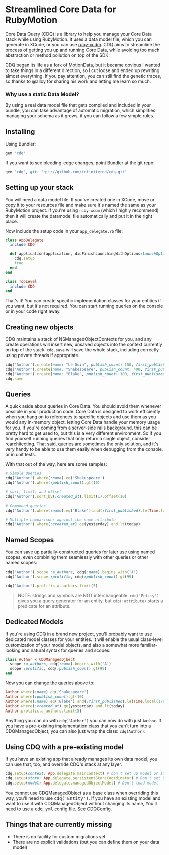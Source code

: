 
# Streamlined Core Data for RubyMotion

Core Data Query (CDQ) is a library to help you manage your Core Data stack
while using RubyMotion.  It uses a data model file, which you can generate in
XCode, or you can use [ruby-xcdm](https://github.com/infinitered/ruby-xcdm).
CDQ aims to streamline the process of getting you up and running Core Data, while
avoiding too much abstraction or method pollution on top of the SDK.  

CDQ began its life as a fork of
[MotionData](https://github.com/alloy/MotionData), but it became obvious I
wanted to take things in a different direction, so I cut loose and ended up
rewriting almost everything.  If you pay attention, you can still find the
genetic traces, so thanks to @alloy for sharing his work and letting me learn
so much.

### Why use a static Data Model?

By using a real data model file that gets compiled and included in your bundle,
you can take advantage of automatic migration, which simplifies managing your
schema as it grows, if you can follow a few simple rules.  

## Installing

Using Bundler:

```ruby
gem 'cdq'
```

If you want to see bleeding-edge changes, point Bundler at the git repo:

```ruby
gem 'cdq', git: 'git://github.com/infinitered/cdq.git'
```

## Setting up your stack

You will need a data model file.  If you've created one in XCode, move or copy
it to your resources file and make sure it's named the same as your RubyMotion
project.  If you're using `ruby-xcdm` (which I highly recommend) then it will
create the datamodel file automatically and put it in the right place.  

Now include the setup code in your `app_delegate.rb` file:

```ruby
class AppDelegate
  include CDQ

  def application(application, didFinishLaunchingWithOptions:launchOptions)
    cdq.setup
    true
  end
end

class TopLevel
  include CDQ
end
```

That's it!  You can create specific implementation classes for your entities if
you want, but it's not required.  You can start running queries on the console or
in your code right away.  

## Creating new objects

CDQ maintains a stack of NSManagedObjectContexts for you, and any create
operations will insert new, unsaved objects into the context currently on top
of the stack.  `cdq.save` will save the whole stack, including correctly using
private threads if appropriate.

```ruby
cdq('Author').create(name: "Le Guin", publish_count: 150, first_published: 1970)
cdq('Author').create(name: "Shakespeare", publish_count: 400, first_published: 1550)
cdq('Author').create(name: "Blake", publish_count: 100, first_published: 1778)
cdq.save

```

## Queries

A quick aside about queries in Core Data.  You should avoid them whenever
possible in your production code.  Core Data is designed to work efficiently
when you hang on to references to specific objects and use them as you would
any in-memory object, letting Core Data handle your memory usage for you.  If
you're coming from a server-side rails background, this can be pretty hard to
get used to, but this is a very different environment.  So if you find yourself
running queries that only return a single object, consider rearchitecting.
That said, queries are sometimes the only solution, and it's very handy to be
able to use them easily when debugging from the console, or in unit tests.

With that out of the way, here are some samples:

```ruby
# Simple Queries
cdq('Author').where(:name).eq('Shakespeare') 
cdq('Author').where(:publish_count).gt(10)

# sort, limit, and offset
cdq('Author').sort_by(:created_at).limit(1).offset(10)

# Compound queries
cdq('Author').where(:name).eq('Blake').and(:first_published).le(Time.local(1700))

# Multiple comparisons against the same attribute
cdq('Author').where(:created_at).ge(yesterday).and.lt(today)
```

## Named Scopes

You can save up partially-constructed queries for later use using named scopes, even
combining them seamlessly with other queries or other named scopes:

```ruby
cdq('Author').scope :a_authors, cdq(:name).begins_with('A')
cdq('Author').scope :prolific, cdq(:publish_count).gt(99)

cdq('Author').prolific.a_authors.limit(5)
```

> NOTE: strings and symbols are NOT interchangeable. `cdq('Entity')` gives you a
query generator for an entity, but `cdq(:attribute)` starts a predicate for an
attribute.

## Dedicated Models

If you're using CDQ in a brand new project, you'll probably want to use
dedicated model classes for your entities.  It will enable the usual
class-level customization of your model objects, and also a somewhat more
familiar-looking and natural syntax for queries and scopes:

```ruby
class Author < CDQManagedOjbect
  scope :a_authors, cdq(:name).begins_with('A')
  scope :prolific, cdq(:publish_count).gt(99)
end
```

Now you can change the queries above to:

```ruby
Author.where(:name).eq('Shakespeare') 
Author.where(:publish_count).gt(10)
Author.where(:name).eq('Blake').and(:first_published).le(Time.local(1700))
Author.where(:created_at).ge(yesterday).and.lt(today)
Author.prolific.a_authors.limit(5)
```

Anything you can do with `cdq('Author')` you can now do with just `Author`.  If you have a
pre-existing implementation class that you can't turn into a CDQManagedObject, you can also
just wrap the class: `cdq(Author)`.  

## Using CDQ with a pre-existing model

If you have an existing app that already manages its own data model, you can
use that, too, and override CDQ's stack at any layer:

```ruby
cdq.setup(context: App.delegate.mainContext) # don't set up model or store coordinator
cdq.setup(store: App.delegate.persistentStoreCoordinator) # Don't set up model
cdq.setup(model: App.delegate.managedObjectModel) # Don't load model
```

You cannot use CDQManagedObject as a base class when overriding this way,
you'll need to use <tt>cdq('Entity')</tt>.  If you have an existing model and
want to use it with CDQManagedObject without changing its name, You'll need to
use a <tt>cdq.yml</tt> config file.  See [CDQConfig](motion/cdq/config.rb).

## Things that are currently missing

* There is no facility for custom migrations yet
* There are no explicit validations (but you can define them on your data model)

